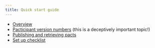```yaml
---
title: Quick start guide
---
```


* [Overview](/pact_broker/overview)
* [Pacticipant version numbers](/getting_started/versioning_in_the_pact_broker) (this is a deceptively important topic!)
* [Publishing and retrieving pacts](/pact_broker/publishing_and_retrieving_pacts)
* [Set up checklist](/pact_broker/set_up_checklist)

